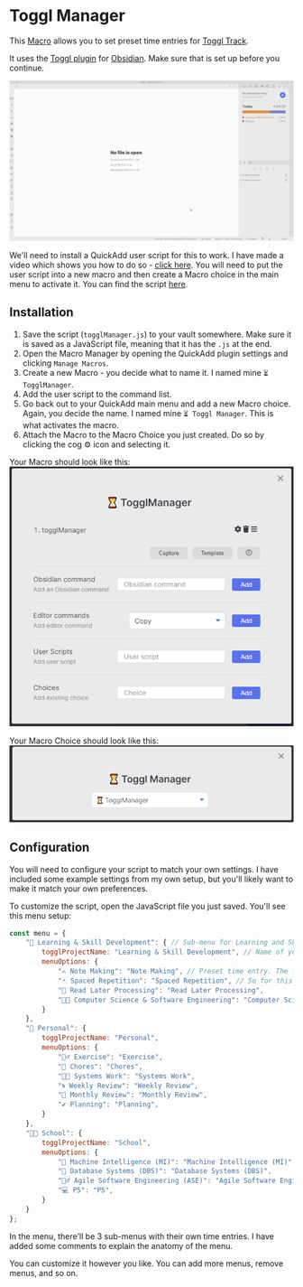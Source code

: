 # Toggl Manager

This [Macro](../Choices/MacroChoice.md) allows you to set preset time entries for [Toggl Track](https://track.toggl.com).

It uses the [Toggl plugin](https://github.com/mcndt/obsidian-toggl-integration) for [Obsidian](https://obsidian.md). Make sure that is set up before you continue.

![Toggl Manager](../Images/TogglManager.gif)

We'll need to install a QuickAdd user script for this to work. I have made a video which  shows you how to do so - [click here](https://www.youtube.com/watch?v=gYK3VDQsZJo&t=1730s).
You will need to put the user script into a new macro and then create a Macro choice in the main menu to activate it.
You can find the script [here](./Attachments/togglManager.js).

## Installation
1. Save the script (`togglManager.js`) to your vault somewhere. Make sure it is saved as a JavaScript file, meaning that it has the `.js` at the end.
2. Open the Macro Manager by opening the QuickAdd plugin settings and clicking `Manage Macros`.
3. Create a new Macro - you decide what to name it. I named mine ``⏳ TogglManager``.
4. Add the user script to the command list.
5. Go back out to your QuickAdd main menu and add a new Macro choice. Again, you decide the name. I named mine ``⏳ Toggl Manager``. This is what activates the macro.
6. Attach the Macro to the Macro Choice you just created. Do so by clicking the cog ⚙ icon and selecting it.

Your Macro should look like this: ![TogglManager Macro](../Images/TogglManagerMacro.png)

Your Macro Choice should look like this: ![Toggl Manager Macro Choice](../Images/TogglManagerMacroChoice.png)

## Configuration
You will need to configure your script to match your own settings. I have included some example settings from my own setup, but you'll likely want to make it match your own preferences.

To customize the script, open the JavaScript file you just saved. You'll see this menu setup:
````js
const menu = {
    "🧠 Learning & Skill Development": { // Sub-menu for Learning and Skill Development
        togglProjectName: "Learning & Skill Development", // Name of your corresponding Toggl project
        menuOptions: {
            "✍ Note Making": "Note Making", // Preset time entry. The left part is what's displayed, and the right part is what Toggl gets.
            "🃏 Spaced Repetition": "Spaced Repetition", // So for this one, I would see '🃏 Spaced Repetition' in my menu, but Toggl would receive 'Spaced Repetition' as the entry.
            "📖 Read Later Processing": "Read Later Processing",
            "👨‍💻 Computer Science & Software Engineering": "Computer Science & Software Engineering",
        }
    },
    "🤴 Personal": {
        togglProjectName: "Personal",
        menuOptions: {
            "🏋️‍♂️ Exercise": "Exercise",
            "🧹 Chores": "Chores",
            "👨‍🔬 Systems Work": "Systems Work",
            "🌀 Weekly Review": "Weekly Review",
            "📆 Monthly Review": "Monthly Review",
            "✔ Planning": "Planning",
        }
    },
    "👨‍🎓 School": {
        togglProjectName: "School",
        menuOptions: {
            "🧠 Machine Intelligence (MI)": "Machine Intelligence (MI)",
            "💾 Database Systems (DBS)": "Database Systems (DBS)",
            "🏃‍♂ Agile Software Engineering (ASE)": "Agile Software Engineering (ASE)",
            "💻 P5": "P5",
        }
    }
};
````

In the menu, there'll be 3 sub-menus with their own time entries. I have added some comments to explain the anatomy of the menu.

You can customize it however you like. You can add more menus, remove menus, and so on.